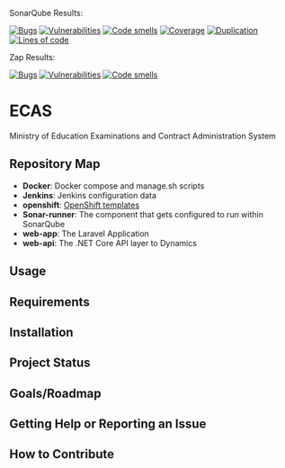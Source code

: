 SonarQube Results:

[![Bugs](https://sonarqube-pvpywj-tools.pathfinder.gov.bc.ca/api/badges/measure?key=ecas&metric=bugs&template=FLAT)](https://sonarqube-pvpywj-tools.pathfinder.gov.bc.ca/dashboard?id=ecas) [![Vulnerabilities](https://sonarqube-pvpywj-tools.pathfinder.gov.bc.ca/api/badges/measure?key=ecas&metric=vulnerabilities&template=FLAT)](https://sonarqube-pvpywj-tools.pathfinder.gov.bc.ca/dashboard?id=ecas) [![Code smells](https://sonarqube-pvpywj-tools.pathfinder.gov.bc.ca/api/badges/measure?key=ecas&metric=code_smells&template=FLAT)](https://sonarqube-pvpywj-tools.pathfinder.gov.bc.ca/dashboard?id=ecas) [![Coverage](https://sonarqube-pvpywj-tools.pathfinder.gov.bc.ca/api/badges/measure?key=ecas&metric=coverage&template=FLAT)](https://sonarqube-pvpywj-tools.pathfinder.gov.bc.ca/dashboard?id=ecas) [![Duplication](https://sonarqube-pvpywj-tools.pathfinder.gov.bc.ca/api/badges/measure?key=ecas&metric=duplicated_lines_density&template=FLAT)](https://sonarqube-pvpywj-tools.pathfinder.gov.bc.ca/dashboard?id=ecas) [![Lines of code](https://sonarqube-pvpywj-tools.pathfinder.gov.bc.ca/api/badges/measure?key=ecas&metric=lines&template=FLAT)](https://sonarqube-pvpywj-tools.pathfinder.gov.bc.ca/dashboard?id=ecas) 

Zap Results:

[![Bugs](https://sonarqube-pvpywj-tools.pathfinder.gov.bc.ca/api/badges/measure?key=ECAS-Zap&metric=bugs&template=FLAT)](https://sonarqube-pvpywj-tools.pathfinder.gov.bc.ca/dashboard?id=ECAS-Zap) [![Vulnerabilities](https://sonarqube-pvpywj-tools.pathfinder.gov.bc.ca/api/badges/measure?key=ECAS-Zap&metric=vulnerabilities&template=FLAT)](https://sonarqube-pvpywj-tools.pathfinder.gov.bc.ca/dashboard?id=ECAS-Zap) [![Code smells](https://sonarqube-pvpywj-tools.pathfinder.gov.bc.ca/api/badges/measure?key=ECAS-Zap&metric=code_smells&template=FLAT)](https://sonarqube-pvpywj-tools.pathfinder.gov.bc.ca/dashboard?id=ECAS-Zap)

# ECAS
Ministry of Education Examinations and Contract Administration System



Repository Map
--------------
- **Docker**: Docker compose and manage.sh scripts
- **Jenkins**: Jenkins configuration data
- **openshift**: [OpenShift templates](openshift/templates/README.md)
- **Sonar-runner**: The component that gets configured to run within SonarQube
- **web-app**: The Laravel Application
- **web-api**: The .NET Core API layer to Dynamics

## Usage

## Requirements

## Installation

## Project Status

## Goals/Roadmap

## Getting Help or Reporting an Issue

## How to Contribute